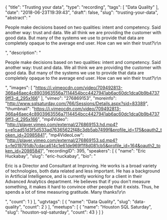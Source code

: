 {
  "title": "Trusting your data",
  "type": "recording",
  "tags": [
    "Data Quality"
  ],
  "date": "2018-06-23T19:39:43",
  "draft": false,
  "slug": "trusting-your-data",
  "abstract": "<p>People make decisions based on two qualities: intent and competency.  Said another way: trust and data.  We all think we are providing the customer with good data.  But many of the systems we use to provide that data are completely opaque to the average end user. How can we win their trust?\r\n</p>",
  "description": "<p>People make decisions based on two qualities: intent and competency.  Said another way: trust and data.  We all think we are providing the customer with good data.  But many of the systems we use to provide that data are completely opaque to the average end user. How can we win their trust?\r\n</p>",
  "images": [
    "https://i.vimeocdn.com/video/709492813-366a46aec4c8903963556a7114454bcc4427941ab6ac60dc1dca0b9b47379ff3-d_295x166"
  ],
  "vimeo": "276869153",
  "moreinfo": "http://www.sqlsaturday.com/766/Sessions/Details.aspx?sid=83389",
  "thumbnail": "https://i.vimeocdn.com/video/709492813-366a46aec4c8903963556a7114454bcc4427941ab6ac60dc1dca0b9b47379ff3-d_295x166",
  "mp4Video": "http://player.vimeo.com/external/276869153.hd.mp4?s=e1cad51d3f5d533ad76365622f48c3db5ab7499f&profile_id=175&oauth2_token_id=20985841",
  "mp4VideoLow": "http://player.vimeo.com/external/276869153.sd.mp4?s=fe019791db7cdaca614c1e61de969f1f8d081cb5&profile_id=164&oauth2_token_id=20985841",
  "recordingID": 395,
  "speakers": [
    {
      "name": "Eric Huckabay",
      "slug": "eric-huckabay",
      "bio": "<p>Eric is a Director and Consultant at Improving.  He works is a broad variety of technologies, both data related and less important.  He has a background in Artificial Intelligence, and is currently working for a client in their Advanced Analytics department.  He believes that if you don't measure something, it makes it hard to convince other people that it exists.  Thus, he spends a lot of time measuring gratitude.  Many thanks!\r\n</p>",
      "count": 1
    }
  ],
  "ugtvtags": [
    {
      "name": "Data Quality",
      "slug": "data-quality",
      "count": 2
    }
  ],
  "meetups": [
    {
      "name": "Houston SQL Saturday",
      "slug": "houston-sql-saturday",
      "count": 43
    }
  ]
}